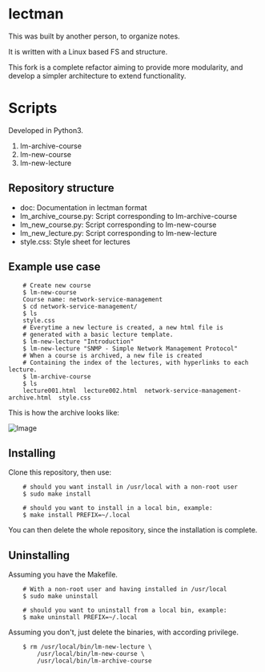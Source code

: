 # lectman

This was built by another person, to organize notes.

It is written with a Linux based FS and structure.

This fork is a complete refactor aiming to provide more modularity, and
develop a simpler architecture to extend functionality.

# Scripts

Developed in Python3.

1. lm-archive-course
2. lm-new-course
3. lm-new-lecture

## Repository structure

- doc: Documentation in lectman format
- lm\_archive\_course.py: Script corresponding to lm-archive-course
- lm\_new\_course.py: Script corresponding to lm-new-course
- lm\_new\_lecture.py: Script corresponding to lm-new-lecture
- style.css: Style sheet for lectures

## Example use case

```shell
	# Create new course
	$ lm-new-course 
	Course name: network-service-management
	$ cd network-service-management/
	$ ls
	style.css
	# Everytime a new lecture is created, a new html file is
	# generated with a basic lecture template.
	$ lm-new-lecture "Introduction"
	$ lm-new-lecture "SNMP - Simple Network Management Protocol"
	# When a course is archived, a new file is created
	# Containing the index of the lectures, with hyperlinks to each lecture.
	$ lm-archive-course
	$ ls
	lecture001.html  lecture002.html  network-service-management-archive.html  style.css
```
This is how the archive looks like:

![Image](http://i.imgur.com/4SOXvzj.png)

## Installing

Clone this repository, then use:

```shell
	# should you want install in /usr/local with a non-root user
	$ sudo make install

	# should you want to install in a local bin, example:
	$ make install PREFIX=~/.local
```

You can then delete the whole repository, since the installation is complete.


## Uninstalling

Assuming you have the Makefile.

```shell
	# With a non-root user and having installed in /usr/local
	$ sudo make uninstall

	# should you want to uninstall from a local bin, example:
	$ make uninstall PREFIX=~/.local

```

Assuming you don't, just delete the binaries, with according privilege.

```shell
	$ rm /usr/local/bin/lm-new-lecture \
		/usr/local/bin/lm-new-course \
		/usr/local/bin/lm-archive-course
```
